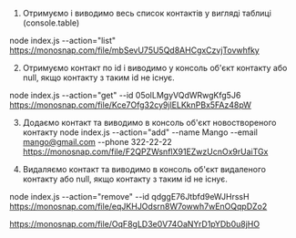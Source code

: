 1. Отримуємо і виводимо весь список контактів у вигляді таблиці (console.table)

node index.js --action="list"
https://monosnap.com/file/mbSevU75U5Qd8AHCgxCzvjTovwhfky

2. Отримуємо контакт по id і виводимо у консоль об'єкт контакту або null, якщо контакту з таким id не існує.

node index.js --action="get" --id 05olLMgyVQdWRwgKfg5J6
https://monosnap.com/file/Kce7Ofg32cy9jlELKknPBx5FAz48pW

3. Додаємо контакт та виводимо в консоль об'єкт новоствореного контакту
node index.js --action="add" --name Mango --email mango@gmail.com --phone 322-22-22
https://monosnap.com/file/F2QPZWsnflX91EZwzUcnOx9rUaiTGx

4. Видаляємо контакт та виводимо в консоль об'єкт видаленого контакту або null, якщо контакту з таким id не існує.

node index.js --action="remove" --id qdggE76Jtbfd9eWJHrssH
https://monosnap.com/file/eqJKHJOdsrn8W7owwh7wEnOQqpDZo2

https://monosnap.com/file/OqF8gLD3e0V74OaNYrD1pYDb0u8jHO